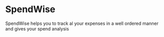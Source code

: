 # SpendWise
SpendWise helps you to track al your expenses in a well ordered manner and gives your spend analysis
